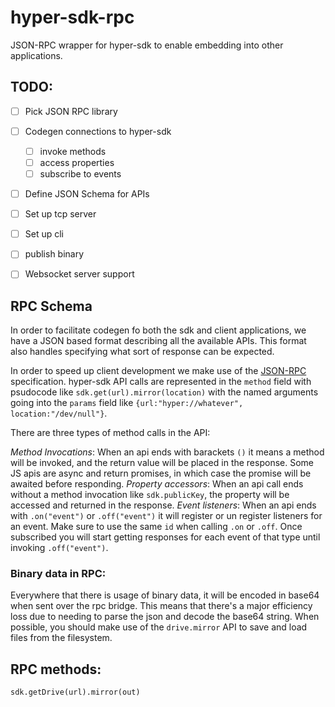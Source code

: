 # hyper-sdk-rpc
JSON-RPC wrapper for hyper-sdk to enable embedding into other applications.

## TODO:

- [ ] Pick JSON RPC library
- [ ] Codegen connections to hyper-sdk
	- [ ] invoke methods
	- [ ] access properties
	- [ ] subscribe to events
- [ ] Define JSON Schema for APIs
- [ ] Set up tcp server
- [ ] Set up cli
- [ ] publish binary
- [ ] Websocket server support


## RPC Schema

In order to facilitate codegen fo both the sdk and client applications, we have a JSON based format describing all the available APIs.
This format also handles specifying what sort of response can be expected.

In order to speed up client development we make use of the [JSON-RPC](https://www.jsonrpc.org/specification) specification.
hyper-sdk API calls are represented in the `method` field with psudocode like `sdk.get(url).mirror(location)` with the named arguments going into the `params` field like `{url:"hyper://whatever", location:"/dev/null"}`.

There are three types of method calls in the API:

*Method Invocations*: When an api ends with barackets `()` it means a method will be invoked, and the return value will be placed in the response. Some JS apis are async and return promises, in which case the promise will be awaited before responding.
*Property accessors*: When an api call ends without a method invocation like `sdk.publicKey`, the property will be accessed and returned in the response.
*Event listeners*: When an api ends with `.on("event")` or `.off("event")` it will register or un register listeners for an event. Make sure to use the same `id` when calling `.on` or `.off`. Once subscribed you will start getting responses for each event of that type until invoking `.off("event")`.


### Binary data in RPC:

Everywhere that there is usage of binary data, it will be encoded in base64 when sent over the rpc bridge. This means that there's a major efficiency loss due to needing to parse the json and decode the base64 string.
When possible, you should make use of the `drive.mirror` API to save and load files from the filesystem.

## RPC methods:

```
sdk.getDrive(url).mirror(out)
```
